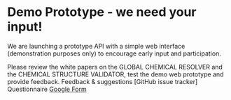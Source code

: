 # Demo Prototype - we need your input! 

We are launching a prototype API with a simple web interface (demonstration purposes only) to encourage early input and participation. 

Please review the white papers on the GLOBAL CHEMICAL RESOLVER and the CHEMICAL STRUCTURE VALIDATOR, test the demo web prototype and provide feedback. 
Feedback & suggestions [GitHub issue tracker] 
Questionnaire [Google Form](https://cornell.zoom.us/my/leah.mcewen?pwd=VnlJYko2YXZxTE9FanhUd2JCRC85QT09) 

